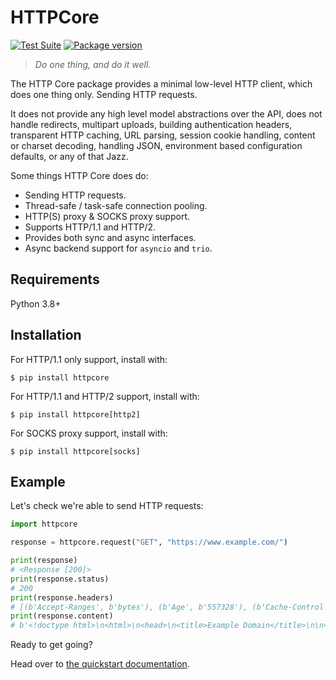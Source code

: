 # HTTPCore

[![Test Suite](https://github.com/encode/httpcore/workflows/Test%20Suite/badge.svg)](https://github.com/encode/httpcore/actions)
[![Package version](https://badge.fury.io/py/httpcore.svg)](https://pypi.org/project/httpcore/)

> *Do one thing, and do it well.*

The HTTP Core package provides a minimal low-level HTTP client, which does
one thing only. Sending HTTP requests.

It does not provide any high level model abstractions over the API,
does not handle redirects, multipart uploads, building authentication headers,
transparent HTTP caching, URL parsing, session cookie handling,
content or charset decoding, handling JSON, environment based configuration
defaults, or any of that Jazz.

Some things HTTP Core does do:

* Sending HTTP requests.
* Thread-safe / task-safe connection pooling.
* HTTP(S) proxy & SOCKS proxy support.
* Supports HTTP/1.1 and HTTP/2.
* Provides both sync and async interfaces.
* Async backend support for `asyncio` and `trio`.

## Requirements

Python 3.8+

## Installation

For HTTP/1.1 only support, install with:

```shell
$ pip install httpcore
```

For HTTP/1.1 and HTTP/2 support, install with:

```shell
$ pip install httpcore[http2]
```

For SOCKS proxy support, install with:

```shell
$ pip install httpcore[socks]
```

## Example

Let's check we're able to send HTTP requests:

```python
import httpcore

response = httpcore.request("GET", "https://www.example.com/")

print(response)
# <Response [200]>
print(response.status)
# 200
print(response.headers)
# [(b'Accept-Ranges', b'bytes'), (b'Age', b'557328'), (b'Cache-Control', b'max-age=604800'), ...]
print(response.content)
# b'<!doctype html>\n<html>\n<head>\n<title>Example Domain</title>\n\n<meta charset="utf-8"/>\n ...'
```

Ready to get going?

Head over to [the quickstart documentation](quickstart.md).
